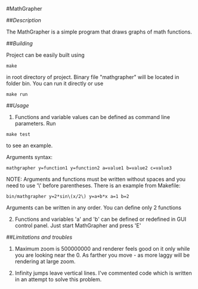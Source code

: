 #MathGrapher


##_Description_

The MathGrapher is a simple program that draws graphs of math functions.

##_Building_

Project can be easily built using

`make`

in root directory of project. Binary file "mathgrapher" will be located in folder bin. You can run it directly or use

`make run`

##_Usage_

1. Functions and variable values can be defined as command line parameters. Run

`make test`

to see an example.

Arguments syntax:

`mathgrapher y=function1 y=function2 a=value1 b=value2 c=value3`

NOTE: Arguments and functions must be written without spaces and you need to use '\\' before parentheses. There is an example from Makefile:

`bin/mathgrapher y=2*sin\(x/2\) y=a+b*x a=1 b=2`

Arguments can be written in any order. You can define only 2 functions

2. Functions and variables 'a' and 'b' can be defined or redefined in GUI control panel. Just start MathGrapher and press 'E'

##_Limitations and troubles_

1. Maximum zoom is 500000000 and renderer feels good on it only while you are looking near the 0. As farther you move - as more laggy will be rendering at large zoom.

2. Infinity jumps leave vertical lines. I've commented code which is written in an attempt to solve this problem.
